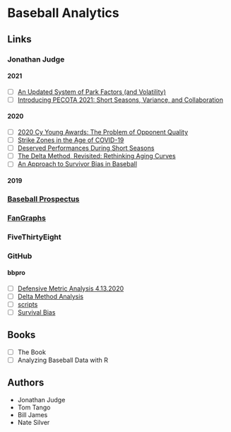 # Baseball Analytics

## Links

### Jonathan Judge

#### 2021
- [ ] [An Updated System of Park Factors (and Volatility)](https://www.baseballprospectus.com/news/article/64534/an-updated-system-of-park-factors-and-volatility/)
- [ ] [Introducing PECOTA 2021: Short Seasons, Variance, and Collaboration](https://www.baseballprospectus.com/news/article/64332/pecota-2021-short-seasons-variance-and-collaboration/)

#### 2020
- [ ] [2020 Cy Young Awards: The Problem of Opponent Quality](https://www.baseballprospectus.com/news/article/62195/cy-young-awards-in-2020-the-problem-of-opponent-quality/)
- [ ] [Strike Zones in the Age of COVID-19](https://www.baseballprospectus.com/news/article/62000/strike-zones-in-the-age-of-covid-19/)
- [ ] [Deserved Performances During Short Seasons](https://www.baseballprospectus.com/news/article/61118/deserved-performances-short-seasons-mlb-stats-drc-dra/)
- [ ] [The Delta Method, Revisited: Rethinking Aging Curves](https://www.baseballprospectus.com/news/article/59972/the-delta-method-revisited/)
- [ ] [An Approach to Survivor Bias in Baseball](https://www.baseballprospectus.com/news/article/59491/an-approach-to-survivor-bias-in-baseball/)

#### 2019

### [Baseball Prospectus](https://www.baseballprospectus.com/)

### [FanGraphs](https://www.fangraphs.com/)

### FiveThirtyEight

### GitHub

#### bbpro
- [ ] [Defensive Metric Analysis 4.13.2020](https://github.com/baseballprospectus/bbpro/tree/master/Defensive%20Metric%20Analysis%204.13.2020)
- [ ] [Delta Method Analysis](https://github.com/baseballprospectus/bbpro/tree/master/Delta%20Method%20Analysis)
- [ ] [scripts](https://github.com/baseballprospectus/bbpro/tree/master/scripts)
- [ ] [Survival Bias](https://github.com/baseballprospectus/bbpro/tree/master/Survival%20Bias)

## Books

- [ ] The Book
- [ ] Analyzing Baseball Data with R

## Authors

* Jonathan Judge
* Tom Tango
* Bill James
* Nate Silver
